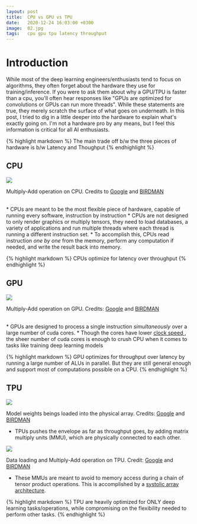 ```yaml
---
layout: post
title:  CPU vs GPU vs TPU 
date:   2020-12-24 16:03:00 +0300
image:  02.jpg
tags:   cpu gpu tpu latency throughput
---
```


# Introduction
While most of the deep learning engineers/enthusiasts tend to focus on algorithms, 
they often forget about the hardware they use for training/inference. If you were to
ask them about why a GPU/TPU is faster than a cpu, you'll often hear responses like 
"GPUs are optimized for convolutions or GPUs can run more threads". While these statements
are true, they merely scratch the surface of what goes on underneath. In this post, I
tried to dig in a little deeper into the hardware to explain what's exactly going on.
I'm not a hardware pro by any means, but I feel this information is critical for all 
AI enthusiasts.

{% highlight markdown %}
The main trade off b/w the three pieces of hardware is b/w Latency and
Thoughput
{% endhighlight %}

## CPU

![]({{site.baseurl}}/img/mult_add_cpu.gif)
<p style="text-align:left">Multiply-Add operation on CPU. Credits to <a href="https://cloud.google.com/blog/products/ai-machine-learning/what-makes-tpus-fine-tuned-for-deep-learning
">Google</a> and <a href="https://www.birdman.ne.jp/">BIRDMAN</a></p>
<br>
* CPUs are meant to be the most flexible piece of hardware, capable of running every software, 
instruction by instruction
* CPUs are not designed to only render graphics or multiply tensors, they need to load
databases, a variety of applications and run multiple threads where each thread is running a different instruction set.
* To accomplish this, CPUs read instruction <i>one by one</i> from the memory, perform any 
computation if needed, and write the result back into memory. 

{% highlight markdown %}
CPUs optimize for latency over throughput
{% endhighlight %}

## GPU
![]({{site.baseurl}}/img/mult-add-gpu.gif)
<p style="text-align:left">Multiply-Add operation on GPU. Credits: <a href="https://cloud.google.com/blog/products/ai-machine-learning/what-makes-tpus-fine-tuned-for-deep-learning
">Google</a> and <a href="https://www.birdman.ne.jp/">BIRDMAN</a> </p>
<br>
* GPUs are designed to process a single instruction <i> simultaneously </i> over a large 
number of cuda cores. 
* Though the cores have lower <a href='https://techterms.com/definition/clockspeed#:~:text=Clock%20speed%20is%20the%20rate,one%20billion%20cycles%20per%20second.'>
clock speed </a>, the sheer number of cuda cores is enough to crush CPU when it comes to tasks 
like training deep learning models

{% highlight markdown %}
GPU optimizes for throughput over latency by running a large number of ALUs in parallel.
But they are still general enough and support most of computations possible on a CPU.
{% endhighlight %}

## TPU
![]({{site.baseurl}}/img/mult_add_tpu.gif)
<p style="text-align:left">Model weights beings loaded into the physical array. Credits: <a href="https://cloud.google.com/blog/products/ai-machine-learning/what-makes-tpus-fine-tuned-for-deep-learning
">Google</a> and <a href="https://www.birdman.ne.jp/">BIRDMAN</a></p>

* TPUs pushes the envelope as far as throughput goes, by adding matrix multiply units (MMU),
which are physically connected to each other.

![]({{site.baseurl}}/img/mult_add_tpu_2.gif)
<p style="text-align:left">Data loading and Multiply-Add operation on TPU. Credit: <a href="https://cloud.google.com/blog/products/ai-machine-learning/what-makes-tpus-fine-tuned-for-deep-learning
">Google</a> and <a href="https://www.birdman.ne.jp/">BIRDMAN</a> </p>

* These MMUs are meant to avoid to memory access during a chain of tensor product operations.
This is accomplished by a <a href="https://en.wikipedia.org/wiki/Systolic_array">
systolic array architecture</a>.

{% highlight markdown %}
TPU are heavily optimized for ONLY deep learning tasks/operations, while 
compromising on the flexibility needed to perform other tasks.
{% endhighlight %}

